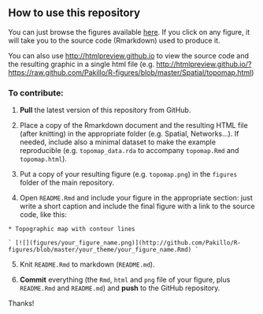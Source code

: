 
## How to use this repository

You can just browse the figures available [here](http://github.com/Pakillo/R-figures). If you click on any figure, it will take you to the source code (Rmarkdown) used to produce it.

You can also use http://htmlpreview.github.io to view the source code and the resulting graphic in a single html file (e.g. http://htmlpreview.github.io/?https://raw.github.com/Pakillo/R-figures/blob/master/Spatial/topomap.html)


### To contribute:

1. **Pull** the latest version of this repository from GitHub.

2. Place a copy of the Rmarkdown document and the resulting HTML file (after knitting) in the appropriate folder (e.g. Spatial, Networks...). If needed, include also a minimal dataset to make the example reproducible (e.g. `topomap_data.rda` to accompany `topomap.Rmd` and `topomap.html`).

3. Put a copy of your resulting figure (e.g. `topomap.png`) in the `figures` folder of the main repository.

4. Open `README.Rmd` and include your figure in the appropriate section: just write a short caption and include the final figure with a link to the source code, like this:

  `* Topographic map with contour lines`

    ` [![](figures/your_figure_name.png)](http://github.com/Pakillo/R-figures/blob/master/your_theme/your_figure_name.Rmd) `
    
5. Knit `README.Rmd` to markdown (`README.md`).
    
6. **Commit** everything (the `Rmd`, `html` and `png` file of your figure, plus `README.Rmd` and `README.md`) and **push**  to the GitHub repository.

Thanks!

